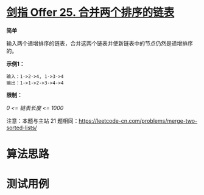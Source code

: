 # [剑指 Offer 25. 合并两个排序的链表][cnTitle]

**简单**

输入两个递增排序的链表，合并这两个链表并使新链表中的节点仍然是递增排序的。

**示例1：** 

```
输入：1->2->4, 1->3->4
输出：1->1->2->3->4->4
```

**限制：** 

 *0 <= 链表长度 <= 1000* 

注意：本题与主站 21 题相同：https://leetcode-cn.com/problems/merge-two-sorted-lists/




# 算法思路

# 测试用例
```
```

[cnTitle]: https://leetcode-cn.com/problems/he-bing-liang-ge-pai-xu-de-lian-biao-lcof/
